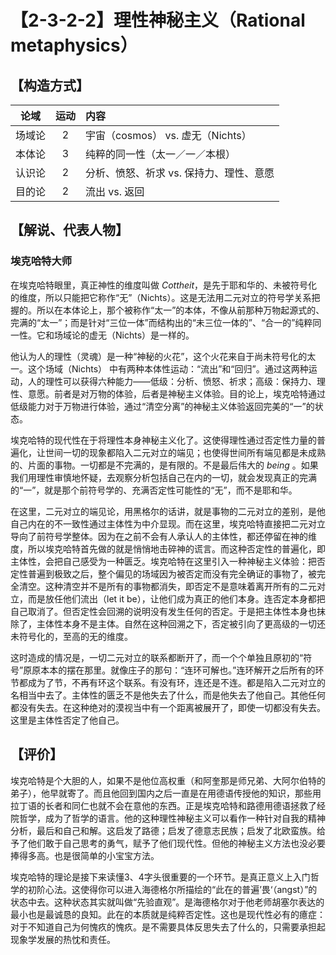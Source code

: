 # 【2-3-2-2】理性神秘主义（Rational metaphysics）

## 【构造方式】
|  论域  | 运动 | 内容                   |
| :----: | :--: | :--------------------- |
| 场域论 |  2  |宇宙（cosmos） vs. 虚无（Nichts） |
| 本体论 |  3  |纯粹的同一性（太一／一／本根） |
| 认识论 |  2  |分析、愤怒、祈求  vs. 保持力、理性、意愿 |
| 目的论 |  2  |流出 vs. 返回|

## 【解说、代表人物】
### 埃克哈特大师

在埃克哈特眼里，真正神性的维度叫做 *Cottheit*，是先于耶和华的、未被符号化的维度，所以只能把它称作“无”（Nichts）。这是无法用二元对立的符号学关系把握的。所以在本体论上，那个被称作“太一”的本体，不像从前那种万物起源式的、完满的“太一”；而是针对“三位一体”而结构出的“未三位一体的”、“合一的”纯粹同一性。它和场域论的虚无（Nichts）是一样的。

他认为人的理性（灵魂）是一种“神秘的火花”，这个火花来自于尚未符号化的太一。这个场域（Nichts）
中有两种本体性运动：“流出”和“回归”。通过这两种运动，人的理性可以获得六种能力——低级：分析、愤怒、祈求；高级：保持力、理性、意愿。前者是对万物的体验，后者是神秘主义体验。目的论上，埃克哈特通过低级能力对于万物进行体验，通过“清空分离”的神秘主义体验返回完美的“一”的状态。

埃克哈特的现代性在于将理性本身神秘主义化了。这使得理性通过否定性力量的普遍化，让世间一切的现象都陷入二元对立的端见；也使得世间所有端见都是未成熟的、片面的事物。一切都是不完满的，是有限的。不是最后伟大的 *being* 。如果我们用理性审慎地怀疑，去观察分析包括自己在内的一切，就会发现真正的完满的“一”，就是那个前符号学的、充满否定性可能性的“无”，而不是耶和华。

在这里，二元对立的端见论，用黑格尔的话讲，就是事物的二元对立的差别，是他自己内在的不一致性通过主体性为中介显现。而在这里，埃克哈特直接把二元对立导向了前符号学整体。因为在之前不会有人承认人的主体性，都还停留在神的维度，所以埃克哈特首先做的就是悄悄地击碎神的谎言。而这种否定性的普遍化，即主体性，会把自己感受为一种匮乏。埃克哈特在这里引入一种神秘主义体验：把否定性普遍到极致之后，整个偏见的场域因为被否定而没有完全确证的事物了，被完全清空。这种清空并不是所有的事物都消失，即否定不是意味着离开所有的二元对立，而是放任他们流出（let it be），让他们成为真正的他们本身。连否定本身都把自己取消了。但否定性会回溯的说明没有发生任何的否定。于是把主体性本身也抹除了，主体性本身不是主体。自然在这种回溯之下，否定被引向了更高级的一切还未符号化的，至高的无的维度。

这时造成的情况是，一切二元对立的联系都断开了，而一个个单独且原初的“符号”原原本本的摆在那里。就像庄子的那句：“连环可解也。”连环解开之后所有的环节都成为了节，不再有环这个联系。有没有环，连还是不连。都是陷入二元对立的名相当中去了。主体性的匮乏不是他失去了什么，而是他失去了他自己。其他任何都没有失去。在这种绝对的漠视当中有一个距离被展开了，即使一切都没有失去。这里是主体性否定了他自己。


## 【评价】

埃克哈特是个大胆的人，如果不是他位高权重（和阿奎那是师兄弟、大阿尔伯特的弟子），他早就寄了。而且他回到国内之后一直是在用德语传授他的知识，那些用拉丁语的长者和同仁也就不会在意他的东西。正是埃克哈特和路德用德语拯救了经院哲学，成为了哲学的语言。他的这种理性神秘主义可以看作一种针对自我的精神分析，最后和自己和解。这启发了路德；启发了德意志民族；启发了北欧蛮族。给予了他们敢于自己思考的勇气，赋予了他们现代性。但他的神秘主义方法也没必要捧得多高。也是很简单的小宝宝方法。

埃克哈特的理论是接下来读懂3、4字头很重要的一个环节。是真正意义上入门哲学的初阶心法。这使得你可以进入海德格尔所描绘的“此在的普遍’畏‘（angst）”的状态中去。这种状态其实就叫做“先验直观”。是海德格尔对于他老师胡塞尔表达的最小也是最诚恳的良知。此在的本质就是纯粹否定性。这也是现代性必有的癔症：对于不知道自己为何愧疚的愧疚。是不需要具体反思失去了什么的，只需要承担起现象学发展的热忱和责任。

